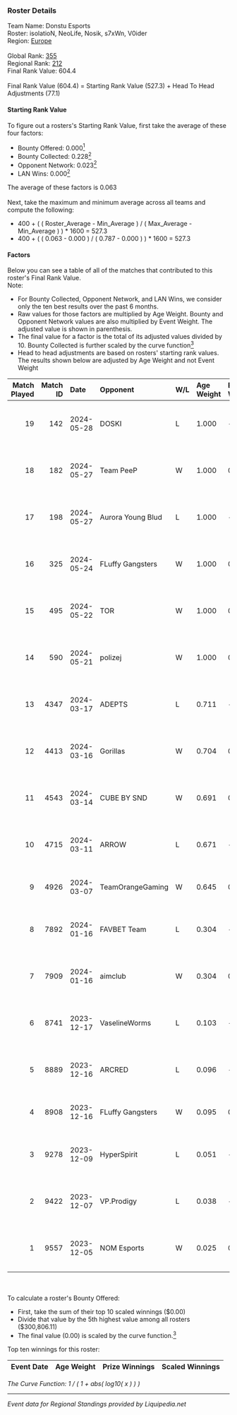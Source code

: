 ### Roster Details<br />
Team Name: Donstu Esports<br />
Roster: isolatioN, NeoLife, Nosik, s7xWn, V0ider<br />
Region: [Europe]( ../standings_europe.md)<br />
<br />
Global Rank: [355](../standings_global.md)<br />
Regional Rank: [212]( ../standings_europe.md)<br />
Final Rank Value:  604.4<br />
<br />
Final Rank Value (604.4) = Starting Rank Value (527.3) + Head To Head Adjustments (77.1)<br />

#### Starting Rank Value<br />
To figure out a rosters's Starting Rank Value, first take the average of these four factors:<br />
- Bounty Offered: 0.000[<sup>1</sup>](#table2)
- Bounty Collected: 0.228[<sup>2</sup>](#table1)
- Opponent Network: 0.023[<sup>2</sup>](#table1)
- LAN Wins: 0.000[<sup>2</sup>](#table1)

The average of these factors is 0.063<br />
<br />
Next, take the maximum and minimum average across all teams and compute the following:<br />
- 400 + ( ( Roster_Average - Min_Average ) / ( Max_Average - Min_Average ) ) * 1600 = 527.3
- 400 + ( ( 0.063 - 0.000 ) / ( 0.787 - 0.000 ) ) * 1600 = 527.3


#### Factors<br />
Below you can see a table of all of the matches that contributed to this roster's Final Rank Value.<br />
Note:<br />

- For Bounty Collected, Opponent Network, and LAN Wins, we consider only the ten best results over the past 6 months.
- Raw values for those factors are multiplied by Age Weight. Bounty and Opponent Network values are also multiplied by Event Weight. The adjusted value is shown in parenthesis.
- The final value for a factor is the total of its adjusted values divided by 10. Bounty Collected is further scaled by the curve function[<sup>3</sup>](#curveFunction)
- Head to head adjustments are based on rosters' starting rank values. The results shown below are adjusted by Age Weight and not Event Weight
<span id="table1"></span><br />


| Match Played | Match ID | Date       | Opponent          | W/L | Age Weight | Event Weight | Bounty Collected | Opponent Network | LAN Wins  | H2H Adj. | Roster                                       |
| -: | -: | :- | :- | :- | :- | :- | :- | :- | :- | -: | :- |
|           19 |      142 | 2024-05-28 | DOSKI             | L   | 1.000      | -            | -                | -                | -         |   -21.61 | isolatioN, NeoLife, Nosik, s7xWn, V0ider     |
|           18 |      182 | 2024-05-27 | Team PeeP         | W   | 1.000      | 0.143        | 0.000 (0.000)    | 0.247 (0.035)    | 0 (0.000) |    17.56 | isolatioN, NeoLife, Nosik, s7xWn, V0ider     |
|           17 |      198 | 2024-05-27 | Aurora Young Blud | L   | 1.000      | -            | -                | -                | -         |    -8.96 | isolatioN, NeoLife, Nosik, s7xWn, V0ider     |
|           16 |      325 | 2024-05-24 | FLuffy Gangsters  | W   | 1.000      | 0.143        | 0.000 (0.000)    | 0.394 (0.056)    | 0 (0.000) |    20.37 | isolatioN, NeoLife, Nosik, s7xWn, V0ider     |
|           15 |      495 | 2024-05-22 | TOR               | W   | 1.000      | 0.143        | 0.014 (0.002)    | 0.196 (0.028)    | 0 (0.000) |    25.00 | isolatioN, NeoLife, Nosik, s7xWn, V0ider     |
|           14 |      590 | 2024-05-21 | polizej           | W   | 1.000      | 0.143        | 0.000 (0.000)    | 0.000 (0.000)    | 0 (0.000) |     8.70 | isolatioN, NeoLife, Nosik, s7xWn, V0ider     |
|           13 |     4347 | 2024-03-17 | ADEPTS            | L   | 0.711      | -            | -                | -                | -         |    -3.94 | aNsavage, NeoLife, Nosik, s7xWn, Snoob       |
|           12 |     4413 | 2024-03-16 | Gorillas          | W   | 0.704      | 0.333        | 0.000 (0.000)    | 0.037 (0.009)    | 0 (0.000) |    11.80 | aNsavage, NeoLife, Nosik, s7xWn, Snoob       |
|           11 |     4543 | 2024-03-14 | CUBE BY SND       | W   | 0.691      | 0.333        | 0.003 (0.001)    | 0.205 (0.047)    | 0 (0.000) |    15.45 | adai, dosikzz, mag1k3Y, OxygeN, syph0        |
|           10 |     4715 | 2024-03-11 | ARROW             | L   | 0.671      | -            | -                | -                | -         |    -5.88 | j1NZO, Kre1N, Orbit, Tionix, Twiksar         |
|            9 |     4926 | 2024-03-07 | TeamOrangeGaming  | W   | 0.645      | 0.333        | 0.006 (0.001)    | 0.235 (0.051)    | 0 (0.000) |    16.43 | Cl0uTz, edox, kinQ, Pictrucz, Spidergum      |
|            8 |     7892 | 2024-01-16 | FAVBET Team       | L   | 0.304      | -            | -                | -                | -         |    -1.41 | bondik, guthriee, j3kie, Smash, t3ns1on      |
|            7 |     7909 | 2024-01-16 | aimclub           | W   | 0.304      | 0.143        | 0.000 (0.000)    | 0.009 (0.000)    | 0 (0.000) |     4.08 | aNsavage, NeoLife, Nosik, s7xWn, Snoob       |
|            6 |     8741 | 2023-12-17 | VaselineWorms     | L   | 0.103      | -            | -                | -                | -         |    -0.82 | aliot, kashl1d, Muk0s, relaxxie, zweih       |
|            5 |     8889 | 2023-12-16 | ARCRED            | L   | 0.096      | -            | -                | -                | -         |    -0.60 | aNsavage, NeoLife, Nosik, s7xWn, Snoob       |
|            4 |     8908 | 2023-12-16 | FLuffy Gangsters  | W   | 0.095      | 0.143        | 0.000 (0.000)    | 0.000 (0.000)    | 0 (0.000) |     0.99 | 7tetsu, b1st, h1ghnesS, mo5kow, takanashi    |
|            3 |     9278 | 2023-12-09 | HyperSpirit       | L   | 0.051      | -            | -                | -                | -         |    -0.35 | ADRON, awks, GEOHYPE, kritik, swiiffter      |
|            2 |     9422 | 2023-12-07 | VP.Prodigy        | L   | 0.038      | -            | -                | -                | -         |    -0.18 | dwushka, KusMe, shady, Something, xdENiSZERA |
|            1 |     9557 | 2023-12-05 | NOM Esports       | W   | 0.025      | 0.333        | 0.000 (0.000)    | 0.019 (0.000)    | 0 (0.000) |     0.51 | aNsavage, NeoLife, Nosik, s7xWn, Snoob       |

<br />
<span id="table2"></span><br />
To calculate a roster's Bounty Offered:<br />

- First, take the sum of their top 10 scaled winnings ($0.00)
- Divide that value by the 5th highest value among all rosters ($300,806.11)
- The final value (0.00) is scaled by the curve function.[<sup>3</sup>](#curveFunction)

Top ten winnings for this roster:<br />

| Event Date | Age Weight | Prize Winnings | Scaled Winnings |
| :- | -: | :- | :- |


<span id="curveFunction"></span>_The Curve Function: 1 / ( 1 + abs( log10( x ) ) )_<br />

---
_Event data for Regional Standings provided by Liquipedia.net_<br />
